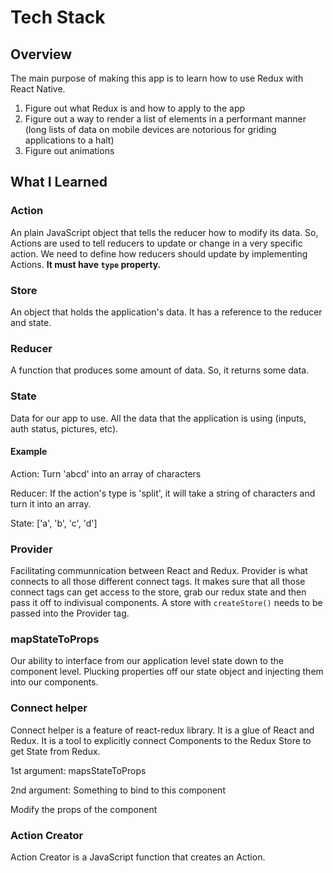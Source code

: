# Tech Stack

## Overview
The main purpose of making this app is to learn how to use Redux with React Native.
1. Figure out what Redux is and how to apply to the app
2. Figure out a way to render a list of elements in a performant manner (long lists of data on mobile devices are notorious for griding applications to a halt)
3. Figure out animations

## What I Learned

### Action
An plain JavaScript object that tells the reducer how to modify its data. So, Actions are used to tell reducers to update or change in a very specific action. We need to define how reducers should update by implementing Actions.
**It must have `type` property.**

### Store
An object that holds the application's data. It has a reference to the reducer and state.

### Reducer
A function that produces some amount of data. So, it returns some data.

### State
Data for our app to use. All the data that the application is using (inputs, auth status, pictures, etc).

#### Example
Action:
Turn 'abcd' into an array of characters

Reducer:
If the action's type is 'split', it will take a string of characters and turn it into an array.

State:
['a', 'b', 'c', 'd']

### Provider
Facilitating communnication between React and Redux. Provider is what connects to all those different connect tags. It makes sure that all those connect tags can get access to the store, grab our redux state and then pass it off to indivisual components.
A store with `createStore()` needs to be passed into the Provider tag.

### mapStateToProps
Our ability to interface from our application level state down to the component level. Plucking properties off our state object and injecting them into our components.

### Connect helper
Connect helper is a feature of react-redux library. It is a glue of React and Redux. It is a tool to explicitly connect Components to the Redux Store to get State from Redux.

1st argument: mapsStateToProps

2nd argument: Something to bind to this component

Modify the props of the component

### Action Creator
Action Creator is a JavaScript function that creates an Action.